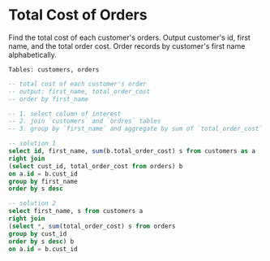 # Total Cost of Orders

Find the total cost of each customer's orders. Output customer's id, first name, and the total order cost. Order records by customer's first name alphabetically.

```
Tables: customers, orders
```

```sql
-- total cost of each customer's order
-- output: first_name, total_order_cost
-- order by first_name

-- 1. select column of interest
-- 2. join `customers` and `ordres` tables
-- 3. group by `first_name` and aggregate by sum of `total_order_cost`

-- solution 1
select id, first_name, sum(b.total_order_cost) s from customers as a
right join
(select cust_id, total_order_cost from orders) b
on a.id = b.cust_id
group by first_name
order by s desc

-- solution 2
select first_name, s from customers a
right join
(select *, sum(total_order_cost) s from orders
group by cust_id
order by s desc) b
on a.id = b.cust_id
```
